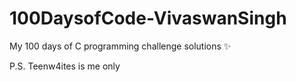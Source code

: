 # 100DaysofCode-VivaswanSingh
My 100 days of C programming challenge solutions ✨

P.S. Teenw4ites is me only
